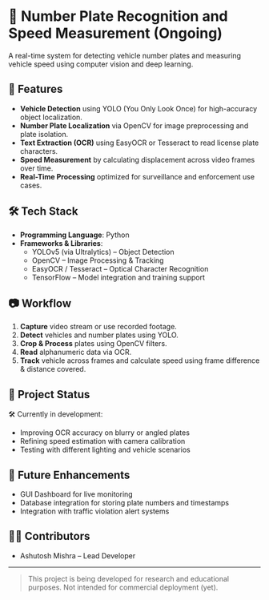 # 🚗 Number Plate Recognition and Speed Measurement (Ongoing)

A real-time system for detecting vehicle number plates and measuring vehicle speed using computer vision and deep learning.

## 📌 Features

- **Vehicle Detection** using YOLO (You Only Look Once) for high-accuracy object localization.
- **Number Plate Localization** via OpenCV for image preprocessing and plate isolation.
- **Text Extraction (OCR)** using EasyOCR or Tesseract to read license plate characters.
- **Speed Measurement** by calculating displacement across video frames over time.
- **Real-Time Processing** optimized for surveillance and enforcement use cases.

## 🛠 Tech Stack

- **Programming Language**: Python  
- **Frameworks & Libraries**:  
  - YOLOv5 (via Ultralytics) – Object Detection  
  - OpenCV – Image Processing & Tracking  
  - EasyOCR / Tesseract – Optical Character Recognition  
  - TensorFlow – Model integration and training support

## 📷 Workflow

1. **Capture** video stream or use recorded footage.
2. **Detect** vehicles and number plates using YOLO.
3. **Crop & Process** plates using OpenCV filters.
4. **Read** alphanumeric data via OCR.
5. **Track** vehicle across frames and calculate speed using frame difference & distance covered.

## 🚧 Project Status

🛠 Currently in development:  
- Improving OCR accuracy on blurry or angled plates  
- Refining speed estimation with camera calibration  
- Testing with different lighting and vehicle scenarios

## 📁 Future Enhancements

- GUI Dashboard for live monitoring  
- Database integration for storing plate numbers and timestamps  
- Integration with traffic violation alert systems

## 👨‍💻 Contributors

- Ashutosh Mishra – Lead Developer

---

> This project is being developed for research and educational purposes. Not intended for commercial deployment (yet).
